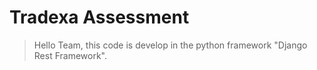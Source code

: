 # Tradexa Assessment

>Hello Team,
>this code is develop in the python framework "Django Rest Framework".

